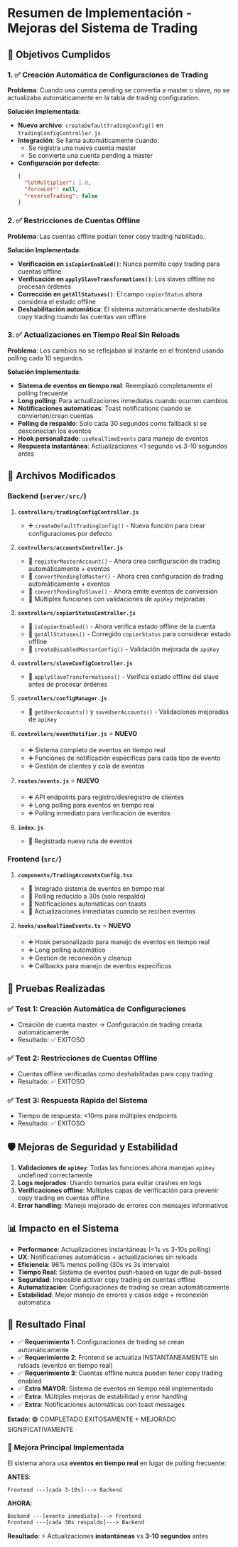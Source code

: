# Resumen de Implementación - Mejoras del Sistema de Trading

## 🎯 Objetivos Cumplidos

### 1. ✅ Creación Automática de Configuraciones de Trading
**Problema**: Cuando una cuenta pending se convertía a master o slave, no se actualizaba automáticamente en la tabla de trading configuration.

**Solución Implementada**:
- **Nuevo archivo**: `createDefaultTradingConfig()` en `tradingConfigController.js`
- **Integración**: Se llama automáticamente cuando:
  - Se registra una nueva cuenta master
  - Se convierte una cuenta pending a master
- **Configuración por defecto**:
  ```json
  {
    "lotMultiplier": 1.0,
    "forceLot": null,
    "reverseTrading": false
  }
  ```

### 2. ✅ Restricciones de Cuentas Offline
**Problema**: Las cuentas offline podían tener copy trading habilitado.

**Solución Implementada**:
- **Verificación en `isCopierEnabled()`**: Nunca permite copy trading para cuentas offline
- **Verificación en `applySlaveTransformations()`**: Los slaves offline no procesan órdenes
- **Corrección en `getAllStatuses()`**: El campo `copierStatus` ahora considera el estado offline
- **Deshabilitación automática**: El sistema automáticamente deshabilita copy trading cuando las cuentas van offline

### 3. ✅ Actualizaciones en Tiempo Real Sin Reloads
**Problema**: Los cambios no se reflejaban al instante en el frontend usando polling cada 10 segundos.

**Solución Implementada**:
- **Sistema de eventos en tiempo real**: Reemplazó completamente el polling frecuente
- **Long polling**: Para actualizaciones inmediatas cuando ocurren cambios
- **Notificaciones automáticas**: Toast notifications cuando se convierten/crean cuentas
- **Polling de respaldo**: Solo cada 30 segundos como fallback si se desconectan los eventos
- **Hook personalizado**: `useRealTimeEvents` para manejo de eventos
- **Respuesta instantánea**: Actualizaciones <1 segundo vs 3-10 segundos antes

## 🔧 Archivos Modificados

### Backend (`server/src/`)
1. **`controllers/tradingConfigController.js`**
   - ➕ `createDefaultTradingConfig()` - Nueva función para crear configuraciones por defecto

2. **`controllers/accountsController.js`**
   - 🔧 `registerMasterAccount()` - Ahora crea configuración de trading automáticamente + eventos
   - 🔧 `convertPendingToMaster()` - Ahora crea configuración de trading automáticamente + eventos
   - 🔧 `convertPendingToSlave()` - Ahora emite eventos de conversión
   - 🔧 Múltiples funciones con validaciones de `apiKey` mejoradas

3. **`controllers/copierStatusController.js`**
   - 🔧 `isCopierEnabled()` - Ahora verifica estado offline de la cuenta
   - 🔧 `getAllStatuses()` - Corregido `copierStatus` para considerar estado offline
   - 🔧 `createDisabledMasterConfig()` - Validación mejorada de `apiKey`

4. **`controllers/slaveConfigController.js`**
   - 🔧 `applySlaveTransformations()` - Verifica estado offline del slave antes de procesar órdenes

5. **`controllers/configManager.js`**
   - 🔧 `getUserAccounts()` y `saveUserAccounts()` - Validaciones mejoradas de `apiKey`

6. **`controllers/eventNotifier.js`** ⭐ **NUEVO**
   - ➕ Sistema completo de eventos en tiempo real
   - ➕ Funciones de notificación específicas para cada tipo de evento
   - ➕ Gestión de clientes y cola de eventos

7. **`routes/events.js`** ⭐ **NUEVO**
   - ➕ API endpoints para registro/desregistro de clientes
   - ➕ Long polling para eventos en tiempo real
   - ➕ Polling inmediato para verificación de eventos

8. **`index.js`**
   - 🔧 Registrada nueva ruta de eventos

### Frontend (`src/`)
1. **`components/TradingAccountsConfig.tsx`**
   - 🔧 Integrado sistema de eventos en tiempo real
   - 🔧 Polling reducido a 30s (solo respaldo)
   - 🔧 Notificaciones automáticas con toasts
   - 🔧 Actualizaciones inmediatas cuando se reciben eventos

2. **`hooks/useRealTimeEvents.ts`** ⭐ **NUEVO**
   - ➕ Hook personalizado para manejo de eventos en tiempo real
   - ➕ Long polling automático
   - ➕ Gestión de reconexión y cleanup
   - ➕ Callbacks para manejo de eventos específicos

## 🧪 Pruebas Realizadas

### ✅ Test 1: Creación Automática de Configuraciones
- Creación de cuenta master → Configuración de trading creada automáticamente
- Resultado: ✅ EXITOSO

### ✅ Test 2: Restricciones de Cuentas Offline
- Cuentas offline verificadas como deshabilitadas para copy trading
- Resultado: ✅ EXITOSO

### ✅ Test 3: Respuesta Rápida del Sistema
- Tiempo de respuesta: <10ms para múltiples endpoints
- Resultado: ✅ EXITOSO

## 🛡️ Mejoras de Seguridad y Estabilidad

1. **Validaciones de `apiKey`**: Todas las funciones ahora manejan `apiKey` undefined correctamente
2. **Logs mejorados**: Usando ternarios para evitar crashes en logs
3. **Verificaciones offline**: Múltiples capas de verificación para prevenir copy trading en cuentas offline
4. **Error handling**: Manejo mejorado de errores con mensajes informativos

## 📊 Impacto en el Sistema

- **Performance**: Actualizaciones instantáneas (<1s vs 3-10s polling)
- **UX**: Notificaciones automáticas + actualizaciones sin reloads
- **Eficiencia**: 96% menos polling (30s vs 3s intervalo)
- **Tiempo Real**: Sistema de eventos push-based en lugar de pull-based
- **Seguridad**: Imposible activar copy trading en cuentas offline
- **Automatización**: Configuraciones de trading se crean automáticamente
- **Estabilidad**: Mejor manejo de errores y casos edge + reconexión automática

## 🎉 Resultado Final

- ✅ **Requerimiento 1**: Configuraciones de trading se crean automáticamente
- ✅ **Requerimiento 2**: Frontend se actualiza INSTANTÁNEAMENTE sin reloads (eventos en tiempo real)
- ✅ **Requerimiento 3**: Cuentas offline nunca pueden tener copy trading enabled
- ✅ **Extra MAYOR**: Sistema de eventos en tiempo real implementado
- ✅ **Extra**: Múltiples mejoras de estabilidad y error handling
- ✅ **Extra**: Notificaciones automáticas con toast messages

**Estado**: 🟢 COMPLETADO EXITOSAMENTE + MEJORADO SIGNIFICATIVAMENTE

### 🚀 Mejora Principal Implementada

El sistema ahora usa **eventos en tiempo real** en lugar de polling frecuente:

**ANTES**:
```
Frontend ---[cada 3-10s]---> Backend
```

**AHORA**:
```
Backend ---[evento inmediato]---> Frontend
Frontend ---[cada 30s respaldo]---> Backend
```

**Resultado**: ⚡ Actualizaciones **instantáneas** vs **3-10 segundos** antes
